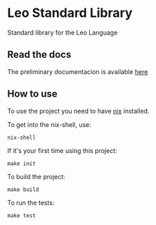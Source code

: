 # Leo Standard Library

Standard library for the Leo Language

## Read the docs

The preliminary documentacion is available [here](docs)

## How to use

To use the project you need to have [nix](https://nix.dev/tutorials/install-nix) installed.

To get into the nix-shell, use:

`nix-shell`

If it's your first time using this project:

`make init`

To build the project:

`make build`

To run the tests:

`make test`
